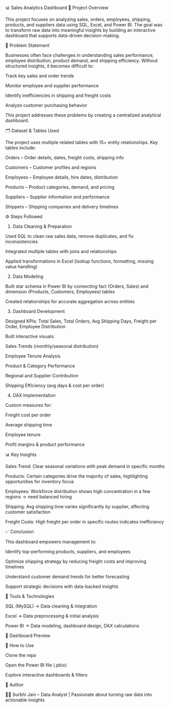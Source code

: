 📊 Sales Analytics Dashboard
📌 Project Overview

This project focuses on analyzing sales, orders, employees, shipping, products, and suppliers data using SQL, Excel, and Power BI. The goal was to transform raw data into meaningful insights by building an interactive dashboard that supports data-driven decision-making.

🎯 Problem Statement

Businesses often face challenges in understanding sales performance, employee distribution, product demand, and shipping efficiency. Without structured insights, it becomes difficult to:

Track key sales and order trends

Monitor employee and supplier performance

Identify inefficiencies in shipping and freight costs

Analyze customer purchasing behavior

This project addresses these problems by creating a centralized analytical dashboard.

🗂️ Dataset & Tables Used

The project uses multiple related tables with 15+ entity relationships. Key tables include:

Orders – Order details, dates, freight costs, shipping info

Customers – Customer profiles and regions

Employees – Employee details, hire dates, distribution

Products – Product categories, demand, and pricing

Suppliers – Supplier information and performance

Shippers – Shipping companies and delivery timelines

⚙️ Steps Followed
1. Data Cleaning & Preparation

Used SQL to clean raw sales data, remove duplicates, and fix inconsistencies

Integrated multiple tables with joins and relationships

Applied transformations in Excel (lookup functions, formatting, missing value handling)

2. Data Modeling

Built star schema in Power BI by connecting fact (Orders, Sales) and dimension (Products, Customers, Employees) tables

Created relationships for accurate aggregation across entities

3. Dashboard Development

Designed KPIs: Total Sales, Total Orders, Avg Shipping Days, Freight per Order, Employee Distribution

Built interactive visuals:

Sales Trends (monthly/seasonal distribution)

Employee Tenure Analysis

Product & Category Performance

Regional and Supplier Contribution

Shipping Efficiency (avg days & cost per order)

4. DAX Implementation

Custom measures for:

Freight cost per order

Average shipping time

Employee tenure

Profit margins & product performance

📊 Key Insights

Sales Trend: Clear seasonal variations with peak demand in specific months

Products: Certain categories drive the majority of sales, highlighting opportunities for inventory focus

Employees: Workforce distribution shows high concentration in a few regions → need balanced hiring

Shipping: Avg shipping time varies significantly by supplier, affecting customer satisfaction

Freight Costs: High freight per order in specific routes indicates inefficiency

✅ Conclusion

This dashboard empowers management to:

Identify top-performing products, suppliers, and employees

Optimize shipping strategy by reducing freight costs and improving timelines

Understand customer demand trends for better forecasting

Support strategic decisions with data-backed insights

🚀 Tools & Technologies

SQL (MySQL) → Data cleaning & integration

Excel → Data preprocessing & initial analysis

Power BI → Data modeling, dashboard design, DAX calculations

📸 Dashboard Preview



📂 How to Use

Clone the repo

Open the Power BI file (.pbix)

Explore interactive dashboards & filters

🙌 Author

👩‍💻 Surbhi Jain – Data Analyst | Passionate about turning raw data into actionable insights
